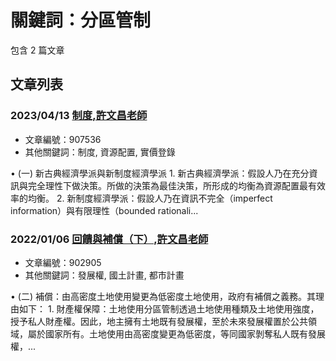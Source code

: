 # 關鍵詞：分區管制

包含 2 篇文章

## 文章列表

### 2023/04/13 [制度,許文昌老師](../../articles/907536_%E5%88%B6%E5%BA%A6%2C%E8%A8%B1%E6%96%87%E6%98%8C%E8%80%81%E5%B8%AB.md)
- 文章編號：907536
- 其他關鍵詞：制度, 資源配置, 實價登錄

• (一) 新古典經濟學派與新制度經濟學派 1. 新古典經濟學派：假設人乃在充分資訊與完全理性下做決策。所做的決策為最佳決策，所形成的均衡為資源配置最有效率的均衡。 2. 新制度經濟學派：假設人乃在資訊不完全（imperfect information）與有限理性（bounded rationali...

### 2022/01/06 [回饋與補償（下）,許文昌老師](../../articles/902905_%E5%9B%9E%E9%A5%8B%E8%88%87%E8%A3%9C%E5%84%9F%EF%BC%88%E4%B8%8B%EF%BC%89%2C%E8%A8%B1%E6%96%87%E6%98%8C%E8%80%81%E5%B8%AB.md)
- 文章編號：902905
- 其他關鍵詞：發展權, 國土計畫, 都市計畫

• (二) 補償：由高密度土地使用變更為低密度土地使用，政府有補償之義務。其理由如下： 1. 財產權保障：土地使用分區管制透過土地使用種類及土地使用強度，授予私人財產權。因此，地主擁有土地既有發展權，至於未來發展權置於公共領域，屬於國家所有。土地使用由高密度變更為低密度，等同國家剝奪私人既有發展權，...
